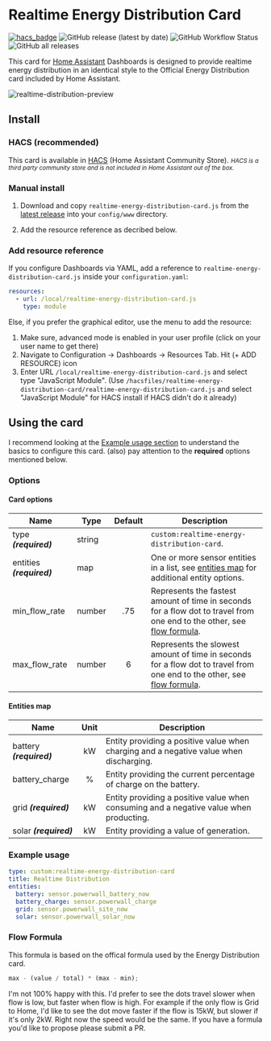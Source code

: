# Realtime Energy Distribution Card

[![hacs_badge](https://img.shields.io/badge/HACS-Default-41BDF5.svg?style=flat-square)](https://github.com/hacs/integration)
![GitHub release (latest by date)](https://img.shields.io/github/v/release/ulic75/realtime-energy-distribution-card?style=flat-square)
![GitHub Workflow Status](https://img.shields.io/github/workflow/status/ulic75/realtime-energy-distribution-card/CI?style=flat-square)
![GitHub all releases](https://img.shields.io/github/downloads/ulic75/realtime-energy-distribution-card/total?style=flat-square)

This card for [Home Assistant](https://github.com/home-assistant/home-assistant) Dashboards is designed to provide realtime energy distribution in an identical style to the Official Energy Distribution card included by Home Assistant.

![realtime-distribution-preview](https://user-images.githubusercontent.com/5641964/165636264-dc2e02ed-e550-4167-9ce4-3dcbd7a84272.png)

## Install

### HACS (recommended)

This card is available in [HACS](https://hacs.xyz/) (Home Assistant Community Store).
<small>_HACS is a third party community store and is not included in Home Assistant out of the box._</small>

### Manual install

1. Download and copy `realtime-energy-distribution-card.js` from the [latest release](https://github.com/ulic75/realtime-energy-distribution-card/releases/latest) into your `config/www` directory.

2. Add the resource reference as decribed below.

### Add resource reference

If you configure Dashboards via YAML, add a reference to `realtime-energy-distribution-card.js` inside your `configuration.yaml`:

```yaml
resources:
  - url: /local/realtime-energy-distribution-card.js
    type: module
```

Else, if you prefer the graphical editor, use the menu to add the resource:

1. Make sure, advanced mode is enabled in your user profile (click on your user name to get there)
2. Navigate to Configuration -> Dashboards -> Resources Tab. Hit (+ ADD RESOURCE) icon
3. Enter URL `/local/realtime-energy-distribution-card.js` and select type "JavaScript Module".
   (Use `/hacsfiles/realtime-energy-distribution-card/realtime-energy-distribution-card.js` and select "JavaScript Module" for HACS install if HACS didn't do it already)

## Using the card

I recommend looking at the [Example usage section](#example-usage) to understand the basics to configure this card.
(also) pay attention to the **required** options mentioned below.

### Options

#### Card options

| Name                      | Type   | Default | Description                                                                                                                             |
| ------------------------- | ------ | :-----: | --------------------------------------------------------------------------------------------------------------------------------------- |
| type **_(required)_**     | string |         | `custom:realtime-energy-distribution-card`.                                                                                             |
| entities **_(required)_** | map    |         | One or more sensor entities in a list, see [entities map](#entities-map) for additional entity options.                                 |
| min_flow_rate             | number |   .75   | Represents the fastest amount of time in seconds for a flow dot to travel from one end to the other, see [flow formula](#flow-formula). |
| max_flow_rate             | number |    6    | Represents the slowest amount of time in seconds for a flow dot to travel from one end to the other, see [flow formula](#flow-formula). |

#### Entities map

| Name                     | Unit | Description                                                                            |
| ------------------------ | :--: | -------------------------------------------------------------------------------------- |
| battery **_(required)_** |  kW  | Entity providing a positive value when charging and a negative value when discharging. |
| battery_charge           |  %   | Entity providing the current percentage of charge on the battery.                      |
| grid **_(required)_**    |  kW  | Entity providing a positive value when consuming and a negative value when producting. |
| solar **_(required)_**   |  kW  | Entity providing a value of generation.                                                |

### Example usage

```yaml
type: custom:realtime-energy-distribution-card
title: Realtime Distribution
entities:
  battery: sensor.powerwall_battery_now
  battery_charge: sensor.powerwall_charge
  grid: sensor.powerwall_site_now
  solar: sensor.powerwall_solar_now
```

### Flow Formula

This formula is based on the offical formula used by the Energy Distribution card.

```js
max - (value / total) * (max - min);
```

I'm not 100% happy with this. I'd prefer to see the dots travel slower when flow is low, but faster when flow is high. For example if the only flow is Grid to Home, I'd like to see the dot move faster if the flow is 15kW, but slower if it's only 2kW. Right now the speed would be the same. If you have a formula you'd like to propose please submit a PR.
